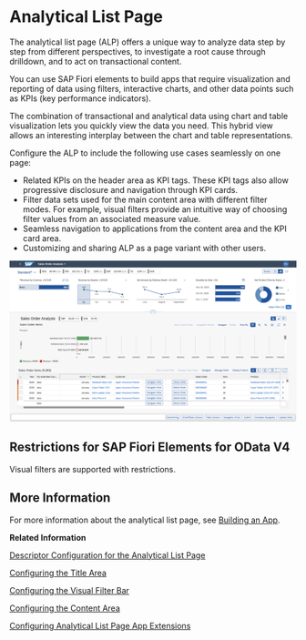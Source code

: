 <!-- loio3d33684b08ca4490b26a844b6ce19b83 -->

# Analytical List Page

The analytical list page \(ALP\) offers a unique way to analyze data step by step from different perspectives, to investigate a root cause through drilldown, and to act on transactional content.

You can use SAP Fiori elements to build apps that require visualization and reporting of data using filters, interactive charts, and other data points such as KPIs \(key performance indicators\).

The combination of transactional and analytical data using chart and table visualization lets you quickly view the data you need. This hybrid view allows an interesting interplay between the chart and table representations.

Configure the ALP to include the following use cases seamlessly on one page:

-   Related KPIs on the header area as KPI tags. These KPI tags also allow progressive disclosure and navigation through KPI cards.
-   Filter data sets used for the main content area with different filter modes. For example, visual filters provide an intuitive way of choosing filter values from an associated measure value.
-   Seamless navigation to applications from the content area and the KPI card area.
-   Customizing and sharing ALP as a page variant with other users.



![](images/ALP_Screenshot_182e040.png)



<a name="loio3d33684b08ca4490b26a844b6ce19b83__section_qnb_bwc_1qb"/>

## Restrictions for SAP Fiori Elements for OData V4

Visual filters are supported with restrictions.



<a name="loio3d33684b08ca4490b26a844b6ce19b83__section_ikr_k1v_r1b"/>

## More Information

For more information about the analytical list page, see [Building an App](building-an-app-9834a0a.md).

**Related Information**  


[Descriptor Configuration for the Analytical List Page](descriptor-configuration-for-the-analytical-list-page-2a9df06.md "The descriptor file (manifest.json) is an application configuration file that contains valid entries for initializing the analytical list page (ALP).")

[Configuring the Title Area](configuring-the-title-area-ebdb5da.md "The dynamic area of the analytical list page is the title area.")

[Configuring the Visual Filter Bar](configuring-the-visual-filter-bar-33f3d80.md "The visual filter bar enables end users to select filter values based on measure values in addition to the filters and filter values already selected in the regular filter bar.")

[Configuring the Content Area](configuring-the-content-area-fc7d73c.md "Visualize data from the main entity set and seamlessly navigate to an application. Define a valid UI.Chart or UI.LineItem annotation to render content for the chart area and table area. For more information, see Descriptor Configuration for the Analytical List Page.")

[Configuring Analytical List Page App Extensions](configuring-analytical-list-page-app-extensions-9504fb4.md "This section provides some of the advance configurations and extensions for your application.")

